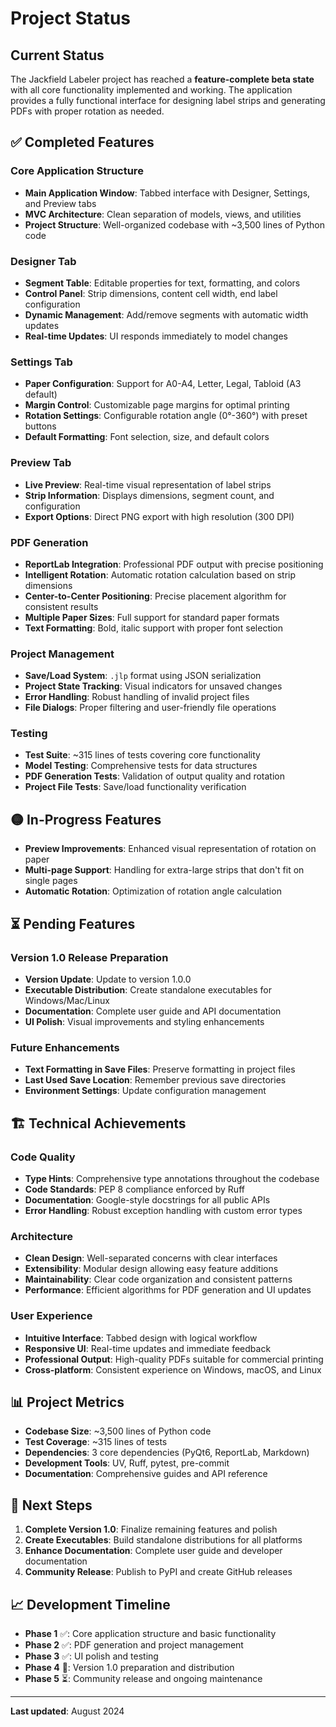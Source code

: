 # Project Status

## Current Status

The Jackfield Labeler project has reached a **feature-complete beta state** with all core functionality implemented and working. The application provides a fully functional interface for designing label strips and generating PDFs with proper rotation as needed.

## ✅ Completed Features

### Core Application Structure

- **Main Application Window**: Tabbed interface with Designer, Settings, and Preview tabs
- **MVC Architecture**: Clean separation of models, views, and utilities
- **Project Structure**: Well-organized codebase with ~3,500 lines of Python code

### Designer Tab

- **Segment Table**: Editable properties for text, formatting, and colors
- **Control Panel**: Strip dimensions, content cell width, end label configuration
- **Dynamic Management**: Add/remove segments with automatic width updates
- **Real-time Updates**: UI responds immediately to model changes

### Settings Tab

- **Paper Configuration**: Support for A0-A4, Letter, Legal, Tabloid (A3 default)
- **Margin Control**: Customizable page margins for optimal printing
- **Rotation Settings**: Configurable rotation angle (0°-360°) with preset buttons
- **Default Formatting**: Font selection, size, and default colors

### Preview Tab

- **Live Preview**: Real-time visual representation of label strips
- **Strip Information**: Displays dimensions, segment count, and configuration
- **Export Options**: Direct PNG export with high resolution (300 DPI)

### PDF Generation

- **ReportLab Integration**: Professional PDF output with precise positioning
- **Intelligent Rotation**: Automatic rotation calculation based on strip dimensions
- **Center-to-Center Positioning**: Precise placement algorithm for consistent results
- **Multiple Paper Sizes**: Full support for standard paper formats
- **Text Formatting**: Bold, italic support with proper font selection

### Project Management

- **Save/Load System**: `.jlp` format using JSON serialization
- **Project State Tracking**: Visual indicators for unsaved changes
- **Error Handling**: Robust handling of invalid project files
- **File Dialogs**: Proper filtering and user-friendly file operations

### Testing

- **Test Suite**: ~315 lines of tests covering core functionality
- **Model Testing**: Comprehensive tests for data structures
- **PDF Generation Tests**: Validation of output quality and rotation
- **Project File Tests**: Save/load functionality verification

## 🟡 In-Progress Features

- **Preview Improvements**: Enhanced visual representation of rotation on paper
- **Multi-page Support**: Handling for extra-large strips that don't fit on single pages
- **Automatic Rotation**: Optimization of rotation angle calculation

## ⏳ Pending Features

### Version 1.0 Release Preparation

- **Version Update**: Update to version 1.0.0
- **Executable Distribution**: Create standalone executables for Windows/Mac/Linux
- **Documentation**: Complete user guide and API documentation
- **UI Polish**: Visual improvements and styling enhancements

### Future Enhancements

- **Text Formatting in Save Files**: Preserve formatting in project files
- **Last Used Save Location**: Remember previous save directories
- **Environment Settings**: Update configuration management

## 🏗️ Technical Achievements

### Code Quality

- **Type Hints**: Comprehensive type annotations throughout the codebase
- **Code Standards**: PEP 8 compliance enforced by Ruff
- **Documentation**: Google-style docstrings for all public APIs
- **Error Handling**: Robust exception handling with custom error types

### Architecture

- **Clean Design**: Well-separated concerns with clear interfaces
- **Extensibility**: Modular design allowing easy feature additions
- **Maintainability**: Clear code organization and consistent patterns
- **Performance**: Efficient algorithms for PDF generation and UI updates

### User Experience

- **Intuitive Interface**: Tabbed design with logical workflow
- **Responsive UI**: Real-time updates and immediate feedback
- **Professional Output**: High-quality PDFs suitable for commercial printing
- **Cross-platform**: Consistent experience on Windows, macOS, and Linux

## 📊 Project Metrics

- **Codebase Size**: ~3,500 lines of Python code
- **Test Coverage**: ~315 lines of tests
- **Dependencies**: 3 core dependencies (PyQt6, ReportLab, Markdown)
- **Development Tools**: UV, Ruff, pytest, pre-commit
- **Documentation**: Comprehensive guides and API reference

## 🎯 Next Steps

1. **Complete Version 1.0**: Finalize remaining features and polish
2. **Create Executables**: Build standalone distributions for all platforms
3. **Enhance Documentation**: Complete user guide and developer documentation
4. **Community Release**: Publish to PyPI and create GitHub releases

## 📈 Development Timeline

- **Phase 1** ✅: Core application structure and basic functionality
- **Phase 2** ✅: PDF generation and project management
- **Phase 3** ✅: UI polish and testing
- **Phase 4** 🔄: Version 1.0 preparation and distribution
- **Phase 5** ⏳: Community release and ongoing maintenance

---

**Last updated**: August 2024
